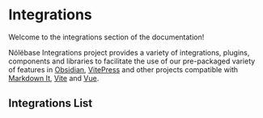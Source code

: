 # Integrations

Welcome to the integrations section of the documentation!

Nólëbase Integrations project provides a variety of integrations, plugins, components and libraries to facilitate the use of our pre-packaged variety of features in [Obsidian](https://obsidian.md), [VitePress](https://vitepress.dev) and other projects compatible with [Markdown It](https://github.com/markdown-it/markdown-it), [Vite](https://vitejs.dev/) and [Vue](https://vuejs.org/).

## Integrations List

<IntegrationCard type="markdown-it" title="Bi-Directional Links" package="markdown-it-bi-directional-links" />

<br />

<IntegrationCard type="markdown-it" title="Elements Transformation" package="markdown-it-element-transform" />

<br />

<IntegrationCard type="vitepress" title="Enhanced Readabilities" package="vitepress-plugin-enhanced-readabilities" />

<br />

<IntegrationCard type="vitepress" title="Inline Link Previewing" package="vitepress-plugin-inline-link-preview" />

